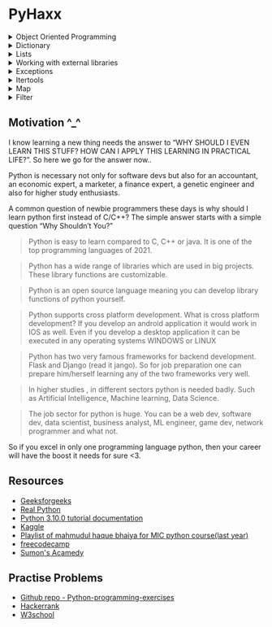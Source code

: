# PyHaxx

<details>
<summary>Object Oriented Programming</summary>
<h3> An object has two characteristics: </h3>
<pre>
- attributes
- methods/behaviours
A parrot is an object, as it has the following properties: name, age, color as attributes and singing, dancing as behavior
The concept of OOP in Python focuses on creating reusable code. This concept is also known as DRY (Don't Repeat Yourself).
</pre>
<h3>Class:</h3>
<pre>
A class is a blueprint for the object.
We can think of class as a sketch of a parrot with labels. 
It contains all the details about the name, colors, size etc. Based on these descriptions, we can study about the parrot. 
Here, a parrot is an object. From class, we construct instances. 
An instance is a specific object created from a particular class.
</pre>
<h3>Object:</h3>
<pre>
An object (instance) is an instantiation of a class. 
When class is defined, only the description for the object is defined. Therefore, no memory or storage is allocated.
</pre>
<h3>Methods:</h3>
<pre>
Methods are functions defined inside the body of a class. They are used to define the behaviors of an object.
</pre>
<h3>Inheritance:</h3>
<pre>
Inheritance is a way of creating a new class for using details of an existing class without modifying it. 
The newly formed class is a derived class (or child class). Similarly, the existing class is a base class (or parent class).
</pre>
<h3>Encapsulation</h3>
<pre>
Using OOP in Python, we can restrict access to methods and variables. This prevents data from direct modification which is called encapsulation. In Python, we denote private attributes using underscore as the prefix i.e single _ or double __.
</pre>
  <h3>
    
</details>
<details>
  <summary>Dictionary</summary>
</details>
<details>
  <summary>Lists</summary>
</details>
<details>
  <summary>Working with external libraries</summary>
</details>
<details>
  <summary>Exceptions</summary>
</details>
<details>
  <summary>Itertools</summary>
</details>
<details>
  <summary>Map</summary>
</details>
<details>
  <summary>Filter</summary>
</details>


## Motivation ^_^

I know learning a new thing needs the answer to “WHY SHOULD I EVEN LEARN THIS STUFF? HOW CAN I APPLY THIS LEARNING IN PRACTICAL LIFE?”. So here we go for the answer now..

Python is necessary not only for software devs but also for an accountant, an economic expert, a marketer, a finance expert, a genetic engineer and also for higher study enthusiasts.

A common question of newbie programmers these days is  why should I learn python first instead of C/C++?
The simple answer starts with a simple question “Why Shouldn’t You?”  

> Python is easy to learn compared to C, C++ or java. It is one of the top programming languages of 2021.

> Python has a wide range of libraries which are used in big projects. These library functions are customizable.

> Python is an open source language meaning you can develop library functions of python yourself.

> Python supports cross platform development. What is cross platform development? If you develop an android application it would work in IOS as well. Even if you develop a desktop application it can be executed in any operating systems WINDOWS or LINUX

> Python has two very famous frameworks for backend development. Flask and Django (read it jango). So for job preparation one can prepare him/herself learning any of the two frameworks very well. 

> In higher studies , in different sectors python is needed badly. Such as Artificial Intelligence, Machine learning, Data Science.

> The job sector for python is huge. You can be a web dev, software dev, data scientist, business analyst, ML engineer, game dev, network programmer and what not. 

So if you excel in only one programming language python, then your career will have the boost it needs for sure <3.

## Resources

- [Geeksforgeeks](https://www.geeksforgeeks.org/python-programming-language/?ref=shm)
- [Real Python](https://realpython.com/start-here/)
- [Python 3.10.0 tutorial documentation](https://docs.python.org/3.10/tutorial/index.html)
- [Kaggle](https://www.kaggle.com/learn)
- [Playlist of mahmudul haque bhaiya for MIC python course(last year)](https://www.youtube.com/watch?v=_8I1ZeHgZmQ&list=PLuNlCVN6bOLOaZWFM2MMfauagHqNXgDzs)
- [freecodecamp](https://www.youtube.com/watch?v=rfscVS0vtbw)
- [Sumon's Acamedy](https://www.youtube.com/watch?v=GGO_h-P2TPk)

## Practise Problems

- [Github repo - Python-programming-exercises](https://github.com/zhiwehu/Python-programming-exercises/blob/master/100%2B%20Python%20challenging%20programming%20exercises%20for%20Python%203.md)
- [Hackerrank](https://www.hackerrank.com/domains/python)
- [W3school](https://www.w3schools.com/python/default.asp)
